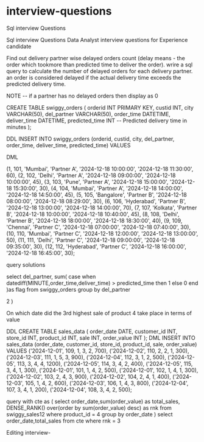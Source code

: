 # interview-questions
Sql interview Questions 



Sql interview Questions Data Analyst interview questions for Experience candidate

Find out delivery partner wise delayed orders count (delay means - the order which tookmore than predicted time to deliver the order). 
wrire a sql query to calculate the number of delayed orders for each delivery partner. 
an order is considered delayed if the actual delivery time exceeds the predicted delivery time.

NOTE -- if a partner has no delayed orders then display as 0

CREATE TABLE swiggy_orders ( orderid INT PRIMARY KEY, custid INT, city VARCHAR(50), del_partner VARCHAR(50), order_time DATETIME, deliver_time DATETIME, predicted_time INT 
-- Predicted delivery time in minutes );

DDL 
INSERT INTO swiggy_orders (orderid, custid, city, del_partner, order_time, deliver_time, predicted_time) VALUES

DML

(1, 101, 'Mumbai', 'Partner A', '2024-12-18 10:00:00', '2024-12-18 11:30:00', 60), (2, 102, 'Delhi', 'Partner A', '2024-12-18 09:00:00', '2024-12-18 10:00:00', 45), (3, 103, 'Pune', 'Partner A', '2024-12-18 15:00:00', '2024-12-18 15:30:00', 30), (4, 104, 'Mumbai', 'Partner A', '2024-12-18 14:00:00', '2024-12-18 14:50:00', 45), (5, 105, 'Bangalore', 'Partner B', '2024-12-18 08:00:00', '2024-12-18 08:29:00', 30), (6, 106, 'Hyderabad', 'Partner B', '2024-12-18 13:00:00', '2024-12-18 14:00:00', 70), (7, 107, 'Kolkata', 'Partner B', '2024-12-18 10:00:00', '2024-12-18 10:40:00', 45), (8, 108, 'Delhi', 'Partner B', '2024-12-18 18:00:00', '2024-12-18 18:30:00', 40), (9, 109, 'Chennai', 'Partner C', '2024-12-18 07:00:00', '2024-12-18 07:40:00', 30), (10, 110, 'Mumbai', 'Partner C', '2024-12-18 12:00:00', '2024-12-18 13:00:00', 50), (11, 111, 'Delhi', 'Partner C', '2024-12-18 09:00:00', '2024-12-18 09:35:00', 30), (12, 112, 'Hyderabad', 'Partner C', '2024-12-18 16:00:00', '2024-12-18 16:45:00', 30);

query solutions

select del_partner, sum( case when datediff(MINUTE,order_time,deliver_time) > predicted_time then 1 else 0 end )as flag from swiggy_orders group by del_partner

2 )

On which date did the 3rd highest sale of product 4 take place in terms of value

DDL
CREATE TABLE sales_data ( order_date DATE, customer_id INT, store_id INT, product_id INT, sale INT, order_value INT );
DML
INSERT INTO sales_data (order_date, customer_id, store_id, product_id, sale, order_value) VALUES ('2024-12-01', 109, 1, 3, 2, 700), ('2024-12-02', 110, 2, 2, 1, 300), ('2024-12-03', 111, 1, 5, 3, 900), ('2024-12-04', 112, 3, 1, 2, 500), ('2024-12-05', 113, 3, 4, 4, 1200), ('2024-12-05', 114, 3, 4, 2, 400), ('2024-12-05', 115, 3, 4, 1, 300), ('2024-12-01', 101, 1, 4, 2, 500), ('2024-12-01', 102, 1, 4, 1, 300), ('2024-12-02', 103, 2, 4, 3, 900), ('2024-12-02', 104, 2, 4, 1, 400), ('2024-12-03', 105, 1, 4, 2, 600), ('2024-12-03', 106, 1, 4, 3, 800), ('2024-12-04', 107, 3, 4, 1, 200), ('2024-12-04', 108, 3, 4, 2, 500);

query with cte as ( select order_date,sum(order_value) as total_sales, DENSE_RANK() over(order by sum(order_value) desc) as rnk from swiggy_sales12 where product_id = 4 group by order_date ) select order_date,total_sales from cte where rnk = 3

Editing interview-
